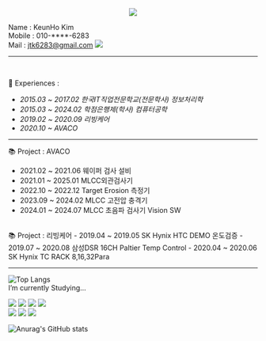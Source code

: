 
<div align="center">
  <img src="https://capsule-render.vercel.app/api?type=waving&color=auto&height=200&section=header&text=KeunHo Github&fontSize=60" />
  <br>
</div>

Name   : KeunHo Kim <br>
Mobile : 010-****-6283 <br>
Mail   : jtk6283@gmail.com <img src="https://img.shields.io/badge/Gmail-D14836?style=flat-square&logo=gmail&logoColor=white"/>  <br>

----
<br>

🥃 Experiences :
-   *2015.03 ~ 2017.02 한국IT직업전문학교(전문학사) 정보처리학* 
-   *2015.03 ~ 2024.02 학점은행제(학사) 컴퓨터공학*
-   *2019.02 ~ 2020.09 리빙케어*
-   *2020.10 ~ AVACO*

---

📚 Project : AVACO
-   2021.02 ~ 2021.06 웨이퍼 검사 설비
-   2021.01 ~ 2025.01 MLCC외관검사기
-   2022.10 ~ 2022.12 Target Erosion 측정기
-   2023.09 ~ 2024.02 MLCC 고전압 충격기
-   2024.01 ~ 2024.07 MLCC 초음파 검사기 Vision SW

<br>
📚 Project : 리빙케어
-   2019.04 ~ 2019.05 SK Hynix HTC DEMO 온도검증
-   2019.07 ~ 2020.08 삼성DSR 16CH Paltier Temp Control
-   2020.04 ~ 2020.06 SK Hynix TC RACK 8,16,32Para


---
  <!-- 주석
  아이콘 포멧 = <img src="http://img.shields.io/badge/이름-색상코드?style=flat-square&logo=아이콘이름&logoColor=글자색상"/>
  -->

  ![Top Langs](https://github-readme-stats.vercel.app/api/top-langs/?username=DohanPAPA&layout=compact)
  <br>
  I’m currently Studying...
  <br>
  
  <!-- Badges -->
  <img src="http://img.shields.io/badge/C-00599C?style=flat-square&logo=C&logoColor=white"/>                                             <!-- C -->
  <img src="https://img.shields.io/badge/C%23-239120?style=flat-square&logo=c-sharp&logoColor=white"/>                                   <!-- C# -->
  <img src="https://img.shields.io/badge/Python-14354C?style=flat-square&logo=python&logoColor=white"/>                                  <!-- Python -->
  <img src="https://img.shields.io/badge/opencv-5C3EE8?style=flat-square&logo=opencv&logoColor=black">                                   <!-- OpenCV -->
  <br>
  <img src="https://img.shields.io/badge/Visual_Studio-5C2D91?style=for-the-badge&logo=visual%20studio&logoColor=white">                 <!-- Visual Sutio -->
  <img src="https://img.shields.io/badge/Visual_Studio_Code-0078D4?style=for-the-badge&logo=visual%20studio%20code&logoColor=white">     <!-- Visual Studio Code -->
  <img src="https://img.shields.io/badge/Notepad++-90E59A.svg?style=for-the-badge&logo=notepad%2B%2B&logoColor=black">                   <!-- NotePad++ -->


![Anurag's GitHub stats](https://github-readme-stats.vercel.app/api?username=DohanPAPA&show_icons=true&theme=radical)




<!--
**DohanPAPA/DohanPAPA** is a ✨ _special_ ✨ repository because its `README.md` (this file) appears on your GitHub profile.

Here are some ideas to get you started:

- 🔭 I’m currently working on ...
- 🌱 I’m currently learning ...
- 👯 I’m looking to collaborate on ...
- 🤔 I’m looking for help with ...
- 💬 Ask me about ...
- 📫 How to reach me: ...
- 😄 Pronouns: ...
- ⚡ Fun fact: ...
-->
